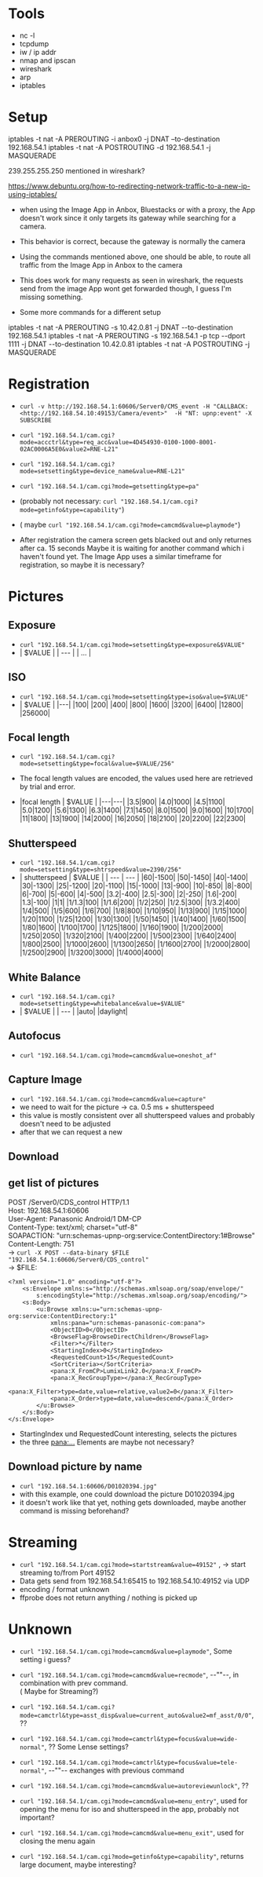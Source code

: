 # Tools
- nc -l <port>
- tcpdump
- iw / ip addr
- nmap and ipscan
- wireshark
- arp
- iptables


# Setup

iptables -t nat -A PREROUTING -i anbox0 -j DNAT –to-destination 192.168.54.1
iptables -t nat -A POSTROUTING -d 192.168.54.1 -j MASQUERADE

239.255.255.250 mentioned in wireshark?

https://www.debuntu.org/how-to-redirecting-network-traffic-to-a-new-ip-using-iptables/

- when using the Image App in Anbox, Bluestacks or with a proxy, the App doesn't work since it only targets its gateway while searching for a camera.
- This behavior is correct, because the gateway is normally the camera
- Using the commands mentioned above, one should be able, to route all traffic from the Image App in Anbox to the camera
- This does work for many requests as seen in wireshark, the requests send from the image App wont get forwarded though, I guess I'm missing something.


- Some more commands for a different setup

iptables -t nat -A PREROUTING -s 10.42.0.81 -j DNAT --to-destination 192.168.54.1
iptables -t nat -A PREROUTING -s 192.168.54.1 -p tcp --dport 1111 -j DNAT --to-destination 10.42.0.81
iptables -t nat -A POSTROUTING -j MASQUERADE

# Registration

- ``curl -v http://192.168.54.1:60606/Server0/CMS_event -H "CALLBACK: <http://192.168.54.10:49153/Camera/event>" 
    -H "NT: upnp:event" -X SUBSCRIBE``

- ``curl "192.168.54.1/cam.cgi?mode=accctrl&type=req_acc&value=4D454930-0100-1000-8001-02AC0006A5E0&value2=RNE-L21"``
- ``curl "192.168.54.1/cam.cgi?mode=setsetting&type=device_name&value=RNE-L21"``
- ``curl "192.168.54.1/cam.cgi?mode=getsetting&type=pa"``
- (probably not necessary: ``curl "192.168.54.1/cam.cgi?mode=getinfo&type=capability"``)
- ( maybe ``curl "192.168.54.1/cam.cgi?mode=camcmd&value=playmode"``)

- After registration the camera screen gets blacked out and only returnes after ca. 15 seconds
Maybe it is waiting for another command which i haven't found yet.
The Image App uses a similar timeframe for registration, so maybe it is necessary?

# Pictures

## Exposure

- ``curl "192.168.54.1/cam.cgi?mode=setsetting&type=exposure&$VALUE"``
- | $VALUE |
| --- |
| ... |

## ISO

- ``curl "192.168.54.1/cam.cgi?mode=setsetting&type=iso&value=$VALUE"``
- | $VALUE |
|---|
|100|
|200|
|400|
|800|
|1600|
|3200|
|6400|
|12800|
|256000|

## Focal length

- ``curl "192.168.54.1/cam.cgi?mode=setsetting&type=focal&value=$VALUE/256"``
- The focal length values are encoded, the values used here are retrieved by trial and error.

- |focal length | $VALUE |
|---|---|
|3.5|900|
|4.0|1000|
|4.5|1100|
|5.0|1200|
|5.6|1300|
|6.3|1400|
|7.1|1450|
|8.0|1500|
|9.0|1600|
|10|1700|
|11|1800|
|13|1900|
|14|2000|
|16|2050|
|18|2100|
|20|2200|
|22|2300|

## Shutterspeed

- ``curl "192.168.54.1/cam.cgi?mode=setsetting&type=shtrspeed&value=2390/256"``
- | shutterspeed | $VALUE |
| --- | --- |
|60|-1500|
|50|-1450|
|40|-1400|
|30|-1300|
|25|-1200|
|20|-1100|
|15|-1000|
|13|-900|
|10|-850|
|8|-800|
|6|-700|
|5|-600|
|4|-500|
|3.2|-400|
|2.5|-300|
|2|-250|
|1.6|-200|
|1.3|-100|
|1|1|
|1/1.3|100|
|1/1.6|200|
|1/2|250|
|1/2.5|300|
|1/3.2|400|
|1/4|500|
|1/5|600|
|1/6|700|
|1/8|800|
|1/10|950|
|1/13|900|
|1/15|1000|
|1/20|1100|
|1/25|1200|
|1/30|1300|
|1/50|1450|
|1/40|1400|
|1/60|1500|
|1/80|1600|
|1/100|1700|
|1/125|1800|
|1/160|1900|
|1/200|2000|
|1/250|2050|
|1/320|2100|
|1/400|2200|
|1/500|2300|
|1/640|2400|
|1/800|2500|
|1/1000|2600|
|1/1300|2650|
|1/1600|2700|
|1/2000|2800|
|1/2500|2900|
|1/3200|3000|
|1/4000|4000|

## White Balance

- ``curl "192.168.54.1/cam.cgi?mode=setsetting&type=whitebalance&value=$VALUE"``
- | $VALUE |
| --- | 
|auto|
|daylight|

## Autofocus

- ``curl "192.168.54.1/cam.cgi?mode=camcmd&value=oneshot_af"``

## Capture Image

- ``curl "192.168.54.1/cam.cgi?mode=camcmd&value=capture"``
- we need to wait for the picture -> ca. 0.5 ms + shutterspeed
- this value is mostly consistent over all shutterspeed values and probably doesn't need to be adjusted
- after that we can request a new

## Download

## get list of pictures

POST /Server0/CDS_control HTTP/1.1  
Host: 192.168.54.1:60606  
User-Agent: Panasonic Android/1 DM-CP  
Content-Type: text/xml; charset="utf-8"  
SOAPACTION: "urn:schemas-upnp-org:service:ContentDirectory:1#Browse"  
Content-Length: 751  
-> ``curl -X POST --data-binary $FILE "192.168.54.1:60606/Server0/CDS_control"``  
-> $FILE:

	<?xml version="1.0" encoding="utf-8"?>  
		<s:Envelope xmlns:s="http://schemas.xmlsoap.org/soap/envelope/" 
		    s:encodingStyle="http://schemas.xmlsoap.org/soap/encoding/">  
		<s:Body>  
			<u:Browse xmlns:u="urn:schemas-upnp-org:service:ContentDirectory:1" 
			    xmlns:pana="urn:schemas-panasonic-com:pana">
				<ObjectID>0</ObjectID>
				<BrowseFlag>BrowseDirectChildren</BrowseFlag>
				<Filter>*</Filter>
				<StartingIndex>0</StartingIndex>
				<RequestedCount>15</RequestedCount>
				<SortCriteria></SortCriteria>
				<pana:X_FromCP>LumixLink2.0</pana:X_FromCP>
				<pana:X_RecGroupType></pana:X_RecGroupType>
				<pana:X_Filter>type=date,value=relative,value2=0</pana:X_Filter>
				<pana:X_Order>type=date,value=descend</pana:X_Order>
			</u:Browse>
		</s:Body>
	</s:Envelope>

- StartingIndex und RequestedCount interesting, selects the pictures
- the three <pana:...> Elements are maybe not necessary?

## Download picture by name

- ``curl "192.168.54.1:60606/D01020394.jpg"``
- with this example, one could download the picture D01020394.jpg
- it doesn't work like that yet, nothing gets downloaded, maybe another command is missing beforehand?

# Streaming

- ``curl "192.168.54.1/cam.cgi?mode=startstream&value=49152"`` , -> start streaming to/from Port 49152
- Data gets send from 192.168.54.1:65415 to 192.168.54.10:49152 via UDP
- encoding / format unknown
- ffprobe does not return anything / nothing is picked up

# Unknown

- ``curl "192.168.54.1/cam.cgi?mode=camcmd&value=playmode"``, Some setting i guess?
- ``curl "192.168.54.1/cam.cgi?mode=camcmd&value=recmode"``, --""--, in combination with prev command.  
( Maybe for Streaming?)

- ``curl "192.168.54.1/cam.cgi?mode=camctrl&type=asst_disp&value=current_auto&value2=mf_asst/0/0"``, ??
- ``curl "192.168.54.1/cam.cgi?mode=camctrl&type=focus&value=wide-normal"``, ?? Some Lense settings?
- ``curl "192.168.54.1/cam.cgi?mode=camctrl&type=focus&value=tele-normal"``, --""-- exchanges with previous command
- ``curl "192.168.54.1/cam.cgi?mode=camcmd&value=autoreviewunlock"``, ??

- ``curl "192.168.54.1/cam.cgi?mode=camcmd&value=menu_entry"``, used for opening the menu for iso and shutterspeed in the app, probably not important?
- ``curl "192.168.54.1/cam.cgi?mode=camcmd&value=menu_exit"``, used for closing the menu again
- ``curl "192.168.54.1/cam.cgi?mode=getinfo&type=capability"``, returns large document, maybe interesting?
